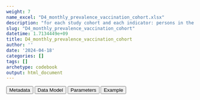 ```yaml
---
weight: 7
name_excel: "D4_monthly_prevalence_vaccination_cohort.xlsx"
description: "for each study cohort and each indicator: persons in the cohort at entry and monthly, monthly prevalence of use of vaccine, and cumulative prevalence of use of vaccine"
slug: "D4_monthly_prevalence_vaccination_cohort"
datetime: 1.7134449e+09
title: D4_monthly_prevalence_vaccination_cohort
author: ''
date: '2024-04-18'
categories: []
tags: []
archetype: codebook
output: html_document
---
```


<script src="/rmarkdown-libs/core-js/shim.min.js"></script>
<script src="/rmarkdown-libs/react/react.min.js"></script>
<script src="/rmarkdown-libs/react/react-dom.min.js"></script>
<script src="/rmarkdown-libs/reactwidget/react-tools.js"></script>
<script src="/rmarkdown-libs/htmlwidgets/htmlwidgets.js"></script>
<link href="/rmarkdown-libs/reactable/reactable.css" rel="stylesheet" />
<script src="/rmarkdown-libs/reactable-binding/reactable.js"></script>
<div class="tab">
<button class="tablinks" onclick="openCity(event, &#39;Metadata&#39;)" id="defaultOpen">Metadata</button>
<button class="tablinks" onclick="openCity(event, &#39;Data Model&#39;)">Data Model</button>
<button class="tablinks" onclick="openCity(event, &#39;Parameters&#39;)">Parameters</button>
<button class="tablinks" onclick="openCity(event, &#39;Example&#39;)">Example</button>
</div>
<div id="Metadata" class="tabcontent">
<div id="htmlwidget-1" class="reactable html-widget" style="width:auto;height:600px;"></div>
<script type="application/json" data-for="htmlwidget-1">{"x":{"tag":{"name":"Reactable","attribs":{"data":{"medatata_name":["Name of the dataset","Content of the dataset","Unit of observation","Dataset where the list of UoOs is fully listed and with 1 record per UoO","How many observations per UoO","NxUoO","Variables capturing the UoO","Primary key","Parameters",null,null,null,null,null,null,null,null,null,null,null],"metadata_content":["D4_monthly_prevalence_vaccination_cohort","for each study cohort and each indicator: persons in the cohort at entry and monthly, monthly prevalence of use of vaccine, and cumulative prevalence of use of vaccine","indicator, cohort and month","itself","1","1","indicator cohort_type cohort_label month_fup","indicator cohort_type cohort_label month_fup",null,null,null,null,null,null,null,null,null,null,null,null]},"columns":[{"id":"medatata_name","name":"medatata_name","type":"character"},{"id":"metadata_content","name":"metadata_content","type":"character"}],"sortable":false,"searchable":true,"pagination":false,"highlight":true,"bordered":true,"striped":true,"style":{"maxWidth":1800},"height":"600px","dataKey":"0a5aff742bb48e5be543e50128582007"},"children":[]},"class":"reactR_markup"},"evals":[],"jsHooks":[]}</script>
</div>
<div id="Data Model" class="tabcontent">
<div id="htmlwidget-2" class="reactable html-widget" style="width:auto;height:600px;"></div>
<script type="application/json" data-for="htmlwidget-2">{"x":{"tag":{"name":"Reactable","attribs":{"data":{"VarName":["indicator","type_of_cohort","cohort_label","month_fup","NFUP","NFUP_month","Vacc_observed_before_month","Vacc_observed_month",null,null,null,null,null,null,null,null,null,null,null,null],"Description":["see Table 4 of the protocol","it may be a birth cohort, followed for some months, or a cohort recruited starting from some age and followed for some time, or a cohort recruited at the beginning of a season, and followed for the duration of the season","depends on type_of_cohort, for birth cohorts and for adolescents the label is the year of birth, for seasonal cohorts it is the year where the season is located","month since start of fup in the cohort","number of persons in the cohort","number of persons in the cohort at the current month","number of persons in the follow up at current month and that have received a pertinent vaccine at current month or before","number of persons in the follow up at current month and that have received a pertinent vaccine at current month",null,null,null,null,null,null,null,null,null,null,null,null],"Format":[null,null,null,"int",null,null,null,null,null,null,null,null,null,null,null,null,null,null,null,null],"Vocabulary":["MCV1 = measles-containing vaccine, dose 1\r\nDTP3\r\nHIB3\r\nHEPB3\r\nPOL3\r\nPCV3\r\nHPV\r\nROTAC\r\nBCG\r\nCOVID-19","birth12 = cohort recruited at birth, followed for 12 months\r\n\r\nbirth15 = cohort recruited at birth, followed for 15 months\r\n\r\nbirth24 = cohort recruited at birth, followed for 24 months\r\n\r\nadolescence  = cohort recruited at age 9 and followed up until age 16 \r\n\r\nseasonal = cohort recruited at the beginning of a season and followed until the end of the season\r\n\r\ncovid_vacc = birthyear",null,"1, 2, …",null,null,null,null,null,null,null,null,null,null,null,null,null,null,null,null],"Parameters":[null,null,null,null,null,null,null,null,null,null,null,null,null,null,null,null,null,null,null,null],"Notes and examples":[null,null,null,null,null,null,null,null,null,null,null,null,null,null,null,null,null,null,null,null],"Source tables and variables":[null,null,null,null,null,null,null,null,null,null,null,null,null,null,null,null,null,null,null,null],"Retrieved":[null,null,null,null,null,null,null,null,null,null,null,null,null,null,null,null,null,null,null,null],"Calculated":[null,null,null,null,null,null,null,null,null,null,null,null,null,null,null,null,null,null,null,null],"Algorithm_id":[null,null,null,null,null,null,null,null,null,null,null,null,null,null,null,null,null,null,null,null],"Rule":[null,null,null,null,null,null,null,null,null,null,null,null,null,null,null,null,null,null,null,null]},"columns":[{"id":"VarName","name":"VarName","type":"character"},{"id":"Description","name":"Description","type":"character"},{"id":"Format","name":"Format","type":"character"},{"id":"Vocabulary","name":"Vocabulary","type":"character"},{"id":"Parameters","name":"Parameters","type":"logical"},{"id":"Notes and examples","name":"Notes and examples","type":"logical"},{"id":"Source tables and variables","name":"Source tables and variables","type":"logical"},{"id":"Retrieved","name":"Retrieved","type":"logical"},{"id":"Calculated","name":"Calculated","type":"logical"},{"id":"Algorithm_id","name":"Algorithm_id","type":"logical"},{"id":"Rule","name":"Rule","type":"logical"}],"sortable":false,"searchable":true,"pagination":false,"highlight":true,"bordered":true,"striped":true,"style":{"maxWidth":1800},"height":"600px","dataKey":"4f182d7eeb24d7f3c7676623f2d43497"},"children":[]},"class":"reactR_markup"},"evals":[],"jsHooks":[]}</script>
</div>
<div id="Parameters" class="tabcontent">
<div id="htmlwidget-3" class="reactable html-widget" style="width:auto;height:600px;"></div>
<script type="application/json" data-for="htmlwidget-3">{"x":{"tag":{"name":"Reactable","attribs":{"data":{"parameter in the variable name":["cohort","cohort","cohort","cohort","cohort","cohort","cohort","cohort","cohort","cohort","cohort","cohort",null,null,null,null,null,null,null,null],"values":["birth12","birth24","birth15","adolescence","covid_vacc","seasonal2017","seasonal2018","seasonal2019","seasonal2020","seasonal2021","seasonal2022","seasonal2023",null,null,null,null,null,null,null,null],"name of macro":["list_of_cohorts_for_coverage","list_of_cohorts_for_coverage","list_of_cohorts_for_coverage","list_of_cohorts_for_coverage","list_of_cohorts_for_coverage","list_of_cohorts_for_coverage","list_of_cohorts_for_coverage","list_of_cohorts_for_coverage","list_of_cohorts_for_coverage","list_of_cohorts_for_coverage","list_of_cohorts_for_coverage","list_of_cohorts_for_coverage",null,null,null,null,null,null,null,null],"step where the parameter in the script is assigned":[null,null,null,null,null,null,null,null,null,null,null,null,null,null,null,null,null,null,null,null]},"columns":[{"id":"parameter in the variable name","name":"parameter in the variable name","type":"character"},{"id":"values","name":"values","type":"character"},{"id":"name of macro","name":"name of macro","type":"character"},{"id":"step where the parameter in the script is assigned","name":"step where the parameter in the script is assigned","type":"logical"}],"sortable":false,"searchable":true,"pagination":false,"highlight":true,"bordered":true,"striped":true,"style":{"maxWidth":1800},"height":"600px","dataKey":"8ab7e81e54ca302c24a8a46d5f387edb"},"children":[]},"class":"reactR_markup"},"evals":[],"jsHooks":[]}</script>
</div>
<div id="Example" class="tabcontent">
<div id="htmlwidget-4" class="reactable html-widget" style="width:auto;height:600px;"></div>
<script type="application/json" data-for="htmlwidget-4">{"x":{"tag":{"name":"Reactable","attribs":{"data":{"indicator":[null,null,null,null,null,null,null,null,null,null,null,null,null,null,null,null,null,null,null,null],"cohort":[null,null,null,null,null,null,null,null,null,null,null,null,null,null,null,null,null,null,null,null],"month":[null,null,null,null,null,null,null,null,null,null,null,null,null,null,null,null,null,null,null,null],"NFUP":[null,null,null,null,null,null,null,null,null,null,null,null,null,null,null,null,null,null,null,null],"NFUP_month":[null,null,null,null,null,null,null,null,null,null,null,null,null,null,null,null,null,null,null,null],"FU_proportion_month":[null,null,null,null,null,null,null,null,null,null,null,null,null,null,null,null,null,null,null,null],"Vacc_observed_month":[null,null,null,null,null,null,null,null,null,null,null,null,null,null,null,null,null,null,null,null],"Vacc_IPW_month":[null,null,null,null,null,null,null,null,null,null,null,null,null,null,null,null,null,null,null,null],"IPW_month":[null,null,null,null,null,null,null,null,null,null,null,null,null,null,null,null,null,null,null,null]},"columns":[{"id":"indicator","name":"indicator","type":"logical"},{"id":"cohort","name":"cohort","type":"logical"},{"id":"month","name":"month","type":"logical"},{"id":"NFUP","name":"NFUP","type":"logical"},{"id":"NFUP_month","name":"NFUP_month","type":"logical"},{"id":"FU_proportion_month","name":"FU_proportion_month","type":"logical"},{"id":"Vacc_observed_month","name":"Vacc_observed_month","type":"logical"},{"id":"Vacc_IPW_month","name":"Vacc_IPW_month","type":"logical"},{"id":"IPW_month","name":"IPW_month","type":"logical"}],"sortable":false,"searchable":true,"pagination":false,"highlight":true,"bordered":true,"striped":true,"style":{"maxWidth":1800},"height":"600px","dataKey":"88e62c72a180cedcbf75c2c3b226c158"},"children":[]},"class":"reactR_markup"},"evals":[],"jsHooks":[]}</script>
</div>
